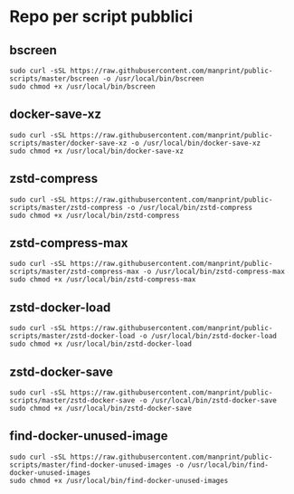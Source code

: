 # Repo per script pubblici

## bscreen

```
sudo curl -sSL https://raw.githubusercontent.com/manprint/public-scripts/master/bscreen -o /usr/local/bin/bscreen
sudo chmod +x /usr/local/bin/bscreen
```

## docker-save-xz

```
sudo curl -sSL https://raw.githubusercontent.com/manprint/public-scripts/master/docker-save-xz -o /usr/local/bin/docker-save-xz
sudo chmod +x /usr/local/bin/docker-save-xz
```

## zstd-compress

```
sudo curl -sSL https://raw.githubusercontent.com/manprint/public-scripts/master/zstd-compress -o /usr/local/bin/zstd-compress
sudo chmod +x /usr/local/bin/zstd-compress
```

## zstd-compress-max

```
sudo curl -sSL https://raw.githubusercontent.com/manprint/public-scripts/master/zstd-compress-max -o /usr/local/bin/zstd-compress-max
sudo chmod +x /usr/local/bin/zstd-compress-max
```

## zstd-docker-load

```
sudo curl -sSL https://raw.githubusercontent.com/manprint/public-scripts/master/zstd-docker-load -o /usr/local/bin/zstd-docker-load
sudo chmod +x /usr/local/bin/zstd-docker-load
```

## zstd-docker-save

```
sudo curl -sSL https://raw.githubusercontent.com/manprint/public-scripts/master/zstd-docker-save -o /usr/local/bin/zstd-docker-save
sudo chmod +x /usr/local/bin/zstd-docker-save
```

## find-docker-unused-image

```
sudo curl -sSL https://raw.githubusercontent.com/manprint/public-scripts/master/find-docker-unused-images -o /usr/local/bin/find-docker-unused-images
sudo chmod +x /usr/local/bin/find-docker-unused-images
```
